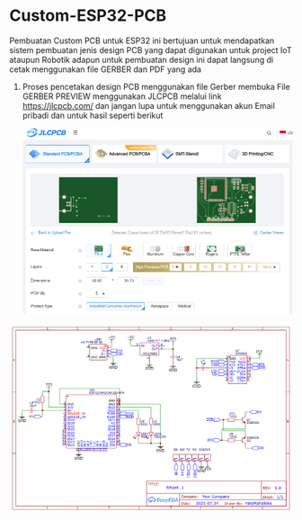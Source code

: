 # Custom-ESP32-PCB
Pembuatan Custom PCB untuk ESP32 ini bertujuan untuk mendapatkan sistem pembuatan jenis design PCB yang dapat digunakan untuk project IoT ataupun Robotik
adapun untuk pembuatan design ini dapat langsung di cetak menggunakan file GERBER dan PDF yang ada 
1. Proses pencetakan design PCB menggunakan file Gerber
   membuka File GERBER PREVIEW menggunakan JLCPCB melalui link https://jlcpcb.com/ dan jangan lupa untuk menggunakan akun Email pribadi
   dan untuk hasil seperti berikut
   
   ![image alt](https://github.com/YataMahaSina/Custom-ESP32-PCB/blob/5fcb5bac0af3fc89fe18f980bf404f5bb9c12ecd/JLC%20PCB.PNG)

![image alt](https://github.com/YataMahaSina/Custom-ESP32-PCB/blob/19a639b772cade49ca0011feeec15e9d6455b82a/Schematic_Riset-Downloader-CH340-Yata_2025-07-28.png)

